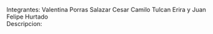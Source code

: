 Integrantes: Valentina Porras Salazar
Cesar Camilo Tulcan Erira y
 Juan Felipe Hurtado  
 Descripcion: 

